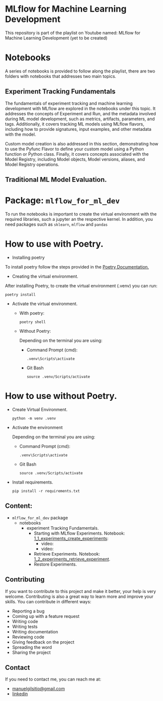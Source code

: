 # MLflow for Machine Learning Development

This repository is part of the playlist on Youtube named: MLflow for Machine Learning Development (yet to be created)

# Notebooks 


A series of notebooks is provided to follow along the playlist, there are two folders with notebooks that addresses two main topics. 

## Experiment Tracking Fundamentals

The fundamentals of experiment tracking and machine learning development with MLflow are explored in the notebooks under this topic. It addresses the concepts of Experiment and Run, and the metadata involved during ML model development, such as metrics, artifacts, parameters, and tags. Additionally, it covers tracking ML models using MLflow flavors, including how to provide signatures, input examples, and other metadata with the model.

Custom model creation is also addressed in this section, demonstrating how to use the Pyfunc Flavor to define your custom model using a Python function or Python class. Finally, it covers concepts associated with the Model Registry, including Model objects, Model versions, aliases, and Model Registry operations.

## Traditional ML Model Evaluation.


# Package: `mlflow_for_ml_dev`

To run the notebooks is important to create the virtual environment with the required libraries, such a jupyter an the respective kernel. In addition, you need packages such as `sklearn`, `mlflow` and `pandas`


# How to use with Poetry.

* Installing poetry

To install poetry follow the steps provided in the [Poetry Documentation.](https://python-poetry.org/docs/#installing-with-the-official-installer)

* Creating the virtual environment. 

After installing Poetry, to create the virtual environment (.venv) you can run:

`poetry install`

* Activate the virtual environment.

    * With poetry:

        `poetry shell`

    * Without Poetry:

        Depending on the terminal you are using:

        * Command Prompt (cmd):

            `.venv\Scripts\activate`

        * Git Bash

            `source .venv/Scripts/activate`

# How to use without Poetry.

* Create Virtual Environment. 

    `python -m venv .venv`

* Activate the environment

    Depending on the terminal you are using:

    * Command Prompt (cmd):

        `.venv\Scripts\activate`

    * Git Bash

        `source .venv/Scripts/activate`
        
* Install requirements.

    `pip install -r requirements.txt`


## Content: 

- `mlflow_for_ml_dev` package
    - notebooks 
        - experiment Tracking Fundamentals.
            * Starting with MLflow Experiments. Notebook: [1_1_experiments_create_experiments](mlflow_for_ml_dev\notebooks\experiment_tracking_fundamentals\1_1_experiments_create_experiments.ipynb):
                - video: 
                - video: 
            * Retrieve Experiments. Notebook: [1_2_experiments_retrieve_experiment](mlflow_for_ml_dev\notebooks\experiment_tracking_fundamentals\1_1_experiments_create_experiments.ipynb).
            * Restore Experiments.
            
## Contributing

If you want to contribute to this project and make it better, your help is very welcome. Contributing is also a great way to learn more and improve your skills. You can contribute in different ways:

- Reporting a bug
- Coming up with a feature request
- Writing code
- Writing tests
- Writing documentation
- Reviewing code
- Giving feedback on the project
- Spreading the word
- Sharing the project
  
## Contact

If you need to contact me, you can reach me at:

- [manuelgilsitio@gmail.com](manuelgilsitio@gmail.com)
- [linkedin](www.linkedin.com/in/manuelgilmatheus)